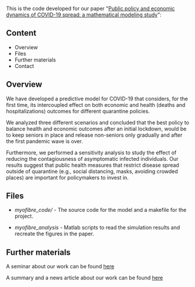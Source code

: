 This is the code developed for our paper "[Public policy and economic dynamics of COVID-19 spread: a mathematical modeling study](https://www.medrxiv.org/content/10.1101/2020.04.13.20062802v2)":


## Content
* Overview
* Files
* Further materials
* Contact

## Overview

We have developed a predictive model for COVID-19 that considers, for the first time, its intercoupled effect on both economic and health (deaths and hospitalizations) outcomes for different quarantine policies.

We analyzed three different scenarios and concluded that the best policy to balance health and economic outcomes after an initial lockdown, would be to keep seniors in place and release non-seniors only gradually and after the first pandemic wave is over.

Furthermore, we performed a sensitivity analysis to study the effect of reducing the contagiousness of asymptomatic infected individuals. Our results suggest that public health measures that restrict disease spread outside of quarantine (e.g., social distancing, masks, avoiding crowded places) are important for policymakers to invest in.

## Files

* *myofibre_code/* - The source code for the model and a makefile for the project.

* *myofibre_analysis* - Matlab scripts to read the simulation results and recreate the figures in the paper.


## Further materials
A seminar about our work can be found [here](https://www.youtube.com/watch?v=a1qZjUVoe_E&t=1s)

A summary and a news article about our work can be found [here](https://www.ese.wustl.edu/~nehorai/research/Covid-19/Goldsztejn_Schwartzman_Nehorai_MedRxiv_2020.html)


